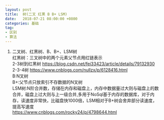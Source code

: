 ```yaml
---
layout: post
title:  树(二叉 红黑 B B+ LSM)
date:   2018-07-21 08:00:00 +0800
categories: 基础
tag: 
- 区别
- 算法
---
```



1. 二叉树、红黑树、B、B+、LSM树   
红黑树：三叉树中的两个元素父节点用红链表示   
2-3树到红黑树 https://blog.csdn.net/fei33423/article/details/79132930    
2-3-4树 https://www.cnblogs.com/nullzx/p/6128416.html    
B:N叉树   
B+:父节点只放索引不存数据的N叉树   
LSM树:N阶合并数，存储在内存和磁盘上，内存中数据量过大则与磁盘上的数合并，磁盘上过大则与上一级合并,多用于NoSql基于内存的数据库，对于内存，读速度非常快，比磁盘快1000倍，LSM相对于B+树会舍弃部分读速度，提高写速度   
https://www.cnblogs.com/rocky24/p/4798644.html   
